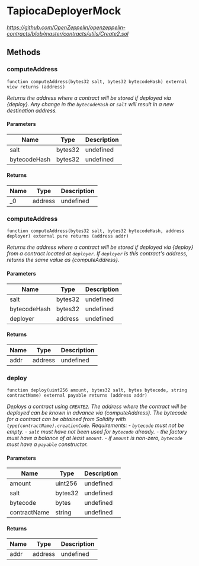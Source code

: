 # TapiocaDeployerMock

*https://github.com/OpenZeppelin/openzeppelin-contracts/blob/master/contracts/utils/Create2.sol*







## Methods

### computeAddress

```solidity
function computeAddress(bytes32 salt, bytes32 bytecodeHash) external view returns (address)
```



*Returns the address where a contract will be stored if deployed via {deploy}. Any change in the `bytecodeHash` or `salt` will result in a new destination address.*

#### Parameters

| Name | Type | Description |
|---|---|---|
| salt | bytes32 | undefined |
| bytecodeHash | bytes32 | undefined |

#### Returns

| Name | Type | Description |
|---|---|---|
| _0 | address | undefined |

### computeAddress

```solidity
function computeAddress(bytes32 salt, bytes32 bytecodeHash, address deployer) external pure returns (address addr)
```



*Returns the address where a contract will be stored if deployed via {deploy} from a contract located at `deployer`. If `deployer` is this contract&#39;s address, returns the same value as {computeAddress}.*

#### Parameters

| Name | Type | Description |
|---|---|---|
| salt | bytes32 | undefined |
| bytecodeHash | bytes32 | undefined |
| deployer | address | undefined |

#### Returns

| Name | Type | Description |
|---|---|---|
| addr | address | undefined |

### deploy

```solidity
function deploy(uint256 amount, bytes32 salt, bytes bytecode, string contractName) external payable returns (address addr)
```



*Deploys a contract using `CREATE2`. The address where the contract will be deployed can be known in advance via {computeAddress}. The bytecode for a contract can be obtained from Solidity with `type(contractName).creationCode`. Requirements: - `bytecode` must not be empty. - `salt` must have not been used for `bytecode` already. - the factory must have a balance of at least `amount`. - if `amount` is non-zero, `bytecode` must have a `payable` constructor.*

#### Parameters

| Name | Type | Description |
|---|---|---|
| amount | uint256 | undefined |
| salt | bytes32 | undefined |
| bytecode | bytes | undefined |
| contractName | string | undefined |

#### Returns

| Name | Type | Description |
|---|---|---|
| addr | address | undefined |




